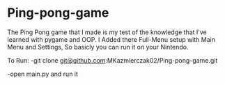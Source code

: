 # Ping-pong-game
The Ping Pong game that I made is my test of the knowledge that I've learned with pygame and OOP.
I Added there Full-Menu setup with Main Menu and Settings, So basicly you can run it on your Nintendo.

To Run:
-git clone git@github.com:MKazmierczak02/Ping-pong-game.git

-open main.py and run it
